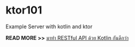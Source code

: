 # ktor101

Example Server with kotlin and ktor 

**READ MORE >>** [มาทำ RESTful API ด้วย Kotlin กันดีกว่า](https://devahoy.com/posts/create-restful-api-with-kotlin-and-ktor-101/)
